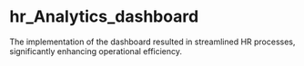 # hr_Analytics_dashboard
The implementation of the dashboard resulted in streamlined HR processes, significantly enhancing operational efficiency. 

